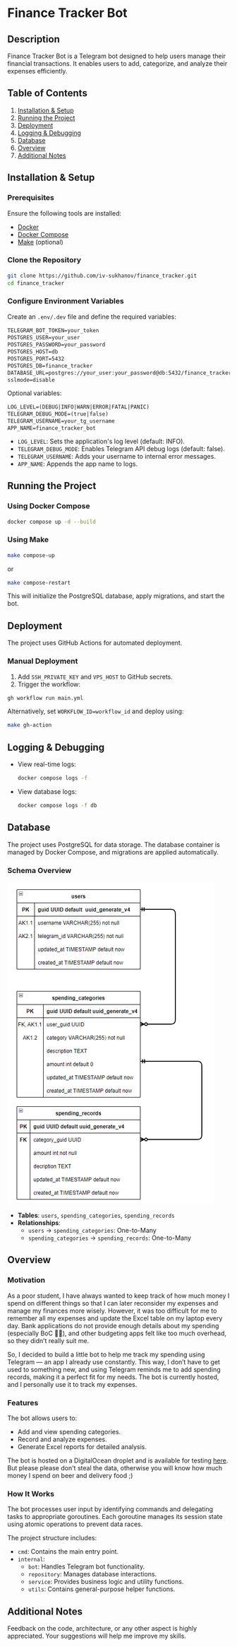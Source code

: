 # Finance Tracker Bot

## Description

Finance Tracker Bot is a Telegram bot designed to help users manage their financial transactions. It enables users to add, categorize, and analyze their expenses efficiently.

## Table of Contents

1. [Installation & Setup](#installation--setup)
2. [Running the Project](#running-the-project)
3. [Deployment](#deployment)
4. [Logging & Debugging](#logging--debugging)
5. [Database](#database)
6. [Overview](#overview)
7. [Additional Notes](#additional-notes)

## Installation & Setup

### Prerequisites

Ensure the following tools are installed:

- [Docker](https://docs.docker.com/get-docker/)
- [Docker Compose](https://docs.docker.com/compose/install/)
- [Make](https://www.msys2.org) (optional)

### Clone the Repository

```sh
git clone https://github.com/iv-sukhanov/finance_tracker.git
cd finance_tracker
```

### Configure Environment Variables

Create an `.env/.dev` file and define the required variables:

```env
TELEGRAM_BOT_TOKEN=your_token
POSTGRES_USER=your_user
POSTGRES_PASSWORD=your_password
POSTGRES_HOST=db
POSTGRES_PORT=5432
POSTGRES_DB=finance_tracker
DATABASE_URL=postgres://your_user:your_password@db:5432/finance_tracker?sslmode=disable
```

Optional variables:

```env
LOG_LEVEL=(DEBUG|INFO|WARN|ERROR|FATAL|PANIC)
TELEGRAM_DEBUG_MODE=(true|false)
TELEGRAM_USERNAME=your_tg_username
APP_NAME=finance_tracker_bot
```

- `LOG_LEVEL`: Sets the application's log level (default: INFO).
- `TELEGRAM_DEBUG_MODE`: Enables Telegram API debug logs (default: false).
- `TELEGRAM_USERNAME`: Adds your username to internal error messages.
- `APP_NAME`: Appends the app name to logs.

## Running the Project

### Using Docker Compose

```sh
docker compose up -d --build
```

### Using Make

```sh
make compose-up
```

or

```sh
make compose-restart
```

This will initialize the PostgreSQL database, apply migrations, and start the bot.

## Deployment

The project uses GitHub Actions for automated deployment.

### Manual Deployment

1. Add `SSH_PRIVATE_KEY` and `VPS_HOST` to GitHub secrets.
2. Trigger the workflow:

```sh
gh workflow run main.yml
```

Alternatively, set `WORKFLOW_ID=workflow_id` and deploy using:

```sh
make gh-action
```

## Logging & Debugging

- View real-time logs:
    ```sh
    docker compose logs -f
    ```
- View database logs:
    ```sh
    docker compose logs -f db
    ```

## Database

The project uses PostgreSQL for data storage. The database container is managed by Docker Compose, and migrations are applied automatically.

### Schema Overview

![Database Schema](/doc/schema.png)

- **Tables**: `users`, `spending_categories`, `spending_records`
- **Relationships**:
  - `users` → `spending_categories`: One-to-Many
  - `spending_categories` → `spending_records`: One-to-Many

## Overview

### Motivation

As a poor student, I have always wanted to keep track of how much money I spend on different things so that I can later reconsider my expenses and manage my finances more wisely. However, it was too difficult for me to remember all my expenses and update the Excel table on my laptop every day. Bank applications do not provide enough details about my spending (especially BoC 🤭🤭), and other budgeting apps felt like too much overhead, so they didn’t really suit me.

So, I decided to build a little bot to help me track my spending using Telegram — an app I already use constantly. This way, I don’t have to get used to something new, and using Telegram reminds me to add spending records, making it a perfect fit for my needs. The bot is currently hosted, and I personally use it to track my expenses.

### Features

The bot allows users to:

- Add and view spending categories.
- Record and analyze expenses.
- Generate Excel reports for detailed analysis.

The bot is hosted on a DigitalOcean droplet and is available for testing [here](https://t.me/tgSukhanov_bot). But please please don't steal the data, otherwise you will know how much money I spend on beer and delivery food ;)

### How It Works

The bot processes user input by identifying commands and delegating tasks to appropriate goroutines. Each goroutine manages its session state using atomic operations to prevent data races.

The project structure includes:

- `cmd`: Contains the main entry point.
- `internal`:
  - `bot`: Handles Telegram bot functionality.
  - `repository`: Manages database interactions.
  - `service`: Provides business logic and utility functions.
  - `utils`: Contains general-purpose helper functions.

## Additional Notes

Feedback on the code, architecture, or any other aspect is highly appreciated. Your suggestions will help me improve my skills.
